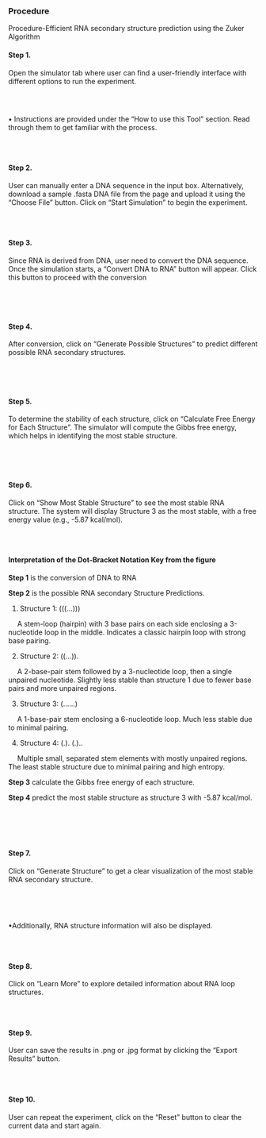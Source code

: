 ### Procedure

Procedure-Efficient RNA secondary structure prediction using the Zuker Algorithm

#### Step 1.
Open the simulator tab where user can find a user-friendly interface with different options to run the experiment. 


<img src="images/p1.png" title="" />


&nbsp;

•	Instructions are provided under the “How to use this Tool” section. Read through them to get familiar with the process.

<img src="images/p2.png" title="" />







&nbsp;
#### Step 2.
User can manually enter a DNA sequence in the input box. Alternatively, download a sample .fasta DNA file from the page and upload it using the “Choose File” button. Click on “Start Simulation” to begin the experiment.

<img src="images/p3.png" title="" />

&nbsp;

#### Step 3.
Since RNA is derived from DNA, user need to convert the DNA sequence. Once the simulation starts, a “Convert DNA to RNA” button will appear. Click this button to proceed with the conversion

<img src="images/p4.png" title="" />




<img src="images/p5.png" title="" />

&nbsp;

#### Step 4.
After conversion, click on “Generate Possible Structures” to predict different possible RNA secondary structures.


<img src="images/p6.png" title="" />




<img src="images/p7.png" title="" />

&nbsp;

#### Step 5.
To determine the stability of each structure, click on “Calculate Free Energy for Each Structure”. The simulator will compute the Gibbs free energy, which helps in identifying the most stable structure.


<img src="images/p8.png" title="" />




<img src="images/p9.png" title="" />

&nbsp;

#### Step 6.
Click on “Show Most Stable Structure” to see the most stable RNA structure. The system will display Structure 3 as the most stable, with a free energy value (e.g., -5.87 kcal/mol).


<img src="images/p10.png" title="" />

&nbsp;


#### Interpretation of the Dot-Bracket Notation Key from the figure 

**Step 1** is the conversion of DNA to RNA

**Step 2** is the possible RNA secondary Structure Predictions.


1.	Structure 1: (((...))) 

`  ` A stem-loop (hairpin) with 3 base pairs on each side enclosing a 3-nucleotide loop in the middle. Indicates a classic hairpin loop with strong base pairing.

2.	Structure 2: ((...)).

`  ` A 2-base-pair stem followed by a 3-nucleotide loop, then a single unpaired nucleotide. Slightly less stable than structure 1 due to fewer base pairs and more unpaired regions.

3.	Structure 3: (......)

`  ` A 1-base-pair stem enclosing a 6-nucleotide loop. Much less stable due to minimal pairing.

4.	Structure 4: (.). (.)..

`  ` Multiple small, separated stem elements with mostly unpaired regions. The least stable structure due to minimal pairing and high entropy.

**Step 3** calculate the Gibbs free energy of each structure.

**Step 4** predict the most stable structure as structure 3 with -5.87 kcal/mol.



&nbsp;



<img src="images/p11.png" title="" />

&nbsp;


#### Step 7.
Click on “Generate Structure” to get a clear visualization of the most stable RNA secondary structure. 



<img src="images/p12.png" title="" />




<img src="images/p13.png" title="" />

&nbsp;




•Additionally, RNA structure information will also be displayed.



<img src="images/p14.png" title="" />

&nbsp;


#### Step 8.
Click on “Learn More” to explore detailed information about RNA loop structures.


<img src="images/p15.png" title="" />

&nbsp;




#### Step 9.
User  can save the results in .png or .jpg format by clicking the “Export Results” button.



<img src="images/p16.png" title="" />

&nbsp;



#### Step 10.
User can  repeat the experiment, click on the “Reset” button to clear the current data and start again.


<img src="images/p17.png" title="" />

&nbsp;

